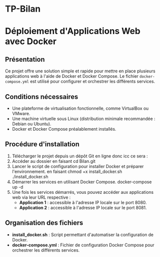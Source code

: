 # TP-Bilan
# Déploiement d'Applications Web avec Docker

## Présentation

Ce projet offre une solution simple et rapide pour mettre en place plusieurs applications web à l'aide de Docker et Docker Compose. Le fichier `docker-compose.yml` est utilisé pour configurer et orchestrer les différents services.

## Conditions nécessaires

- Une plateforme de virtualisation fonctionnelle, comme VirtualBox ou VMware.
- Une machine virtuelle sous Linux (distribution minimale recommandée : Debian ou Ubuntu).
- Docker et Docker Compose préalablement installés.

## Procédure d'installation

1. Télécharger le projet depuis un dépôt Git en ligne donc icc  ce sera : 
2. Accéder au dossier en faisant cd Bilan.git
3. Lancer le script de configuration pour installer Docker et préparer l'environnement.
en faisant
chmod +x install_docker.sh
./install_docker.sh
5. Démarrer les services en utilisant Docker Compose.
docker-compose up -d
7. Une fois les services démarrés, vous pouvez accéder aux applications web via leur URL respective :
   - **Application 1** : accessible à l'adresse IP locale sur le port 8080.
   - **Application 2** : accessible à l'adresse IP locale sur le port 8081.

## Organisation des fichiers

- **install_docker.sh** : Script permettant d'automatiser la configuration de Docker.
- **docker-compose.yml** : Fichier de configuration Docker Compose pour orchestrer les différents services.
